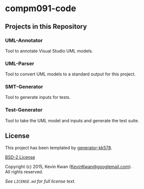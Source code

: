 # compm091-code

## Projects in this Repository

### UML-Annotator

Tool to annotate Visual Studio UML models.

### UML-Parser

Tool to convert UML models to a standard output for this project.

### SMT-Generator

Tool to generate inputs for tests.

### Test-Generator

Tool to take the UML model and inputs and generate the test suite.

## License

This project has been templated by [generator-kk578](https://github.com/KK578/generator-kk578).

[BSD-2 License](http://opensource.org/licenses/bsd-license.php)

Copyright (c) 2015, Kevin Kwan (KevinKwan@googlemail.com).  
All rights reserved.

*See `LICENSE.md` for full license text.*
